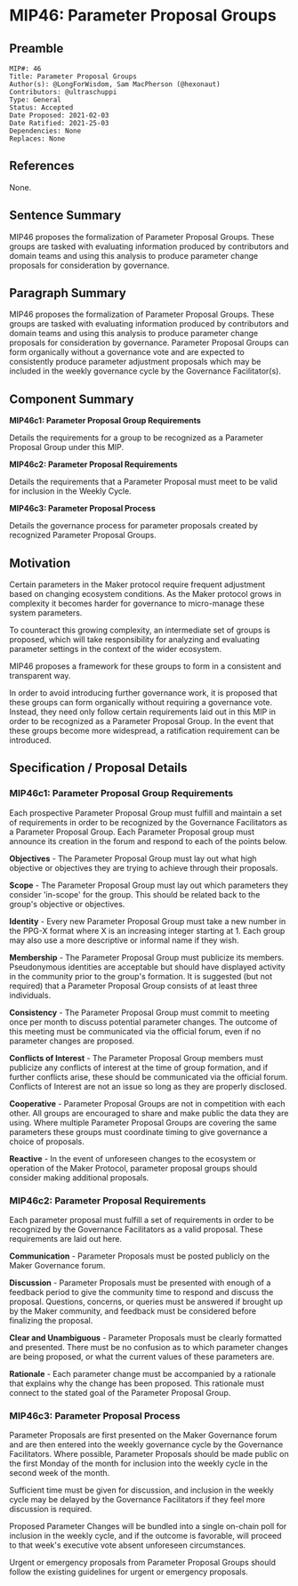 # MIP46: Parameter Proposal Groups

## Preamble
```
MIP#: 46
Title: Parameter Proposal Groups
Author(s): @LongForWisdom, Sam MacPherson (@hexonaut)
Contributors: @ultraschuppi
Type: General
Status: Accepted
Date Proposed: 2021-02-03
Date Ratified: 2021-25-03
Dependencies: None
Replaces: None
```
## References

None.

## Sentence Summary

MIP46 proposes the formalization of Parameter Proposal Groups. These groups are tasked with evaluating information produced by contributors and domain teams and using this analysis to produce parameter change proposals for consideration by governance.

## Paragraph Summary

MIP46 proposes the formalization of Parameter Proposal Groups. These groups are tasked with evaluating information produced by contributors and domain teams and using this analysis to produce parameter change proposals for consideration by governance. Parameter Proposal Groups can form organically without a governance vote and are expected to consistently produce parameter adjustment proposals which may be included in the weekly governance cycle by the Governance Facilitator(s).

## Component Summary

**MIP46c1: Parameter Proposal Group Requirements**

Details the requirements for a group to be recognized as a Parameter Proposal Group under this MIP.

**MIP46c2: Parameter Proposal Requirements**

Details the requirements that a Parameter Proposal must meet to be valid for inclusion in the Weekly Cycle.

**MIP46c3: Parameter Proposal Process**

Details the governance process for parameter proposals created by recognized Parameter Proposal Groups.

## Motivation

Certain parameters in the Maker protocol require frequent adjustment based on changing ecosystem conditions. As the Maker protocol grows in complexity it becomes harder for governance to micro-manage these system parameters.

To counteract this growing complexity, an intermediate set of groups is proposed, which will take responsibility for analyzing and evaluating parameter settings in the context of the wider ecosystem.

MIP46 proposes a framework for these groups to form in a consistent and transparent way.

In order to avoid introducing further governance work, it is proposed that these groups can form organically without requiring a governance vote. Instead, they need only follow certain requirements laid out in this MIP in order to be recognized as a Parameter Proposal Group. In the event that these groups become more widespread, a ratification requirement can be introduced.

## Specification / Proposal Details

### MIP46c1: Parameter Proposal Group Requirements

Each prospective Parameter Proposal Group must fulfill and maintain a set of requirements in order to be recognized by the Governance Facilitators as a Parameter Proposal Group. Each Parameter Proposal group must announce its creation in the forum and respond to each of the points below.

**Objectives** - The Parameter Proposal Group must lay out what high objective or objectives they are trying to achieve through their proposals.

**Scope** - The Parameter Proposal Group must lay out which parameters they consider 'in-scope' for the group. This should be related back to the group's objective or objectives. 

**Identity** - Every new Parameter Proposal Group must take a new number in the PPG-X format where X is an increasing integer starting at 1. Each group may also use a more descriptive or informal name if they wish.

**Membership** - The Parameter Proposal Group must publicize its members. Pseudonymous identities are acceptable but should have displayed activity in the community prior to the group's formation. It is suggested (but not required) that a Parameter Proposal Group consists of at least three individuals.

**Consistency** - The Parameter Proposal Group must commit to meeting once per month to discuss potential parameter changes. The outcome of this meeting must be communicated via the official forum, even if no parameter changes are proposed.

**Conflicts of Interest** - The Parameter Proposal Group members must publicize any conflicts of interest at the time of group formation, and if further conflicts arise, these should be communicated via the official forum. Conflicts of Interest are not an issue so long as they are properly disclosed.

**Cooperative** - Parameter Proposal Groups are not in competition with each other. All groups are encouraged to share and make public the data they are using. Where multiple Parameter Proposal Groups are covering the same parameters these groups must coordinate timing to give governance a choice of proposals. 

**Reactive** - In the event of unforeseen changes to the ecosystem or operation of the Maker Protocol, parameter proposal groups should consider making additional proposals.

### MIP46c2: Parameter Proposal Requirements

Each parameter proposal must fulfill a set of requirements in order to be recognized by the Governance Facilitators as a valid proposal. These requirements are laid out here.

**Communication** - Parameter Proposals must be posted publicly on the Maker Governance forum. 

**Discussion** - Parameter Proposals must be presented with enough of a feedback period to give the community time to respond and discuss the proposal. Questions, concerns, or queries must be answered if brought up by the Maker community, and feedback must be considered before finalizing the proposal.

**Clear and Unambiguous** - Parameter Proposals must be clearly formatted and presented. There must be no confusion as to which parameter changes are being proposed, or what the current values of these parameters are. 

**Rationale** - Each parameter change must be accompanied by a rationale that explains why the change has been proposed. This rationale must connect to the stated goal of the Parameter Proposal Group.

### MIP46c3: Parameter Proposal Process

Parameter Proposals are first presented on the Maker Governance forum and are then entered into the weekly governance cycle by the Governance Facilitators. Where possible, Parameter Proposals should be made public on the first Monday of the month for inclusion into the weekly cycle in the second week of the month. 

Sufficient time must be given for discussion, and inclusion in the weekly cycle may be delayed by the Governance Facilitators if they feel more discussion is required.

Proposed Parameter Changes will be bundled into a single on-chain poll for inclusion in the weekly cycle, and if the outcome is favorable, will proceed to that week's executive vote absent unforeseen circumstances.

Urgent or emergency proposals from Parameter Proposal Groups should follow the existing guidelines for urgent or emergency proposals.  
